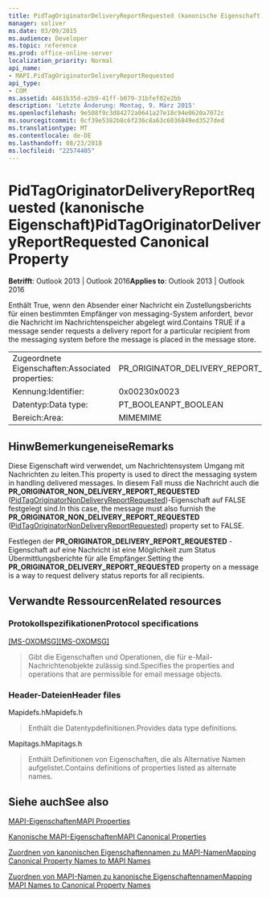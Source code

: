 ```yaml
---
title: PidTagOriginatorDeliveryReportRequested (kanonische Eigenschaft)
manager: soliver
ms.date: 03/09/2015
ms.audience: Developer
ms.topic: reference
ms.prod: office-online-server
localization_priority: Normal
api_name:
- MAPI.PidTagOriginatorDeliveryReportRequested
api_type:
- COM
ms.assetid: 4461b35d-e2b9-41ff-b079-31bfef02e2bb
description: 'Letzte Änderung: Montag, 9. März 2015'
ms.openlocfilehash: 9e508f9c3d84272a0641a27e18c94e0620a7072c
ms.sourcegitcommit: 0cf39e5382b8c6f236c8a63c6036849ed3527ded
ms.translationtype: MT
ms.contentlocale: de-DE
ms.lasthandoff: 08/23/2018
ms.locfileid: "22574405"
---
```

# <a name="pidtagoriginatordeliveryreportrequested-canonical-property"></a><span data-ttu-id="b756e-103">PidTagOriginatorDeliveryReportRequested (kanonische Eigenschaft)</span><span class="sxs-lookup"><span data-stu-id="b756e-103">PidTagOriginatorDeliveryReportRequested Canonical Property</span></span>

  
  
<span data-ttu-id="b756e-104">**Betrifft**: Outlook 2013 | Outlook 2016</span><span class="sxs-lookup"><span data-stu-id="b756e-104">**Applies to**: Outlook 2013 | Outlook 2016</span></span> 
  
<span data-ttu-id="b756e-105">Enthält True, wenn den Absender einer Nachricht ein Zustellungsberichts für einen bestimmten Empfänger von messaging-System anfordert, bevor die Nachricht im Nachrichtenspeicher abgelegt wird.</span><span class="sxs-lookup"><span data-stu-id="b756e-105">Contains TRUE if a message sender requests a delivery report for a particular recipient from the messaging system before the message is placed in the message store.</span></span>
  
|||
|:-----|:-----|
|<span data-ttu-id="b756e-106">Zugeordnete Eigenschaften:</span><span class="sxs-lookup"><span data-stu-id="b756e-106">Associated properties:</span></span>  <br/> |<span data-ttu-id="b756e-107">PR_ORIGINATOR_DELIVERY_REPORT_REQUESTED</span><span class="sxs-lookup"><span data-stu-id="b756e-107">PR_ORIGINATOR_DELIVERY_REPORT_REQUESTED</span></span>  <br/> |
|<span data-ttu-id="b756e-108">Kennung:</span><span class="sxs-lookup"><span data-stu-id="b756e-108">Identifier:</span></span>  <br/> |<span data-ttu-id="b756e-109">0x0023</span><span class="sxs-lookup"><span data-stu-id="b756e-109">0x0023</span></span>  <br/> |
|<span data-ttu-id="b756e-110">Datentyp:</span><span class="sxs-lookup"><span data-stu-id="b756e-110">Data type:</span></span>  <br/> |<span data-ttu-id="b756e-111">PT_BOOLEAN</span><span class="sxs-lookup"><span data-stu-id="b756e-111">PT_BOOLEAN</span></span>  <br/> |
|<span data-ttu-id="b756e-112">Bereich:</span><span class="sxs-lookup"><span data-stu-id="b756e-112">Area:</span></span>  <br/> |<span data-ttu-id="b756e-113">MIME</span><span class="sxs-lookup"><span data-stu-id="b756e-113">MIME</span></span>  <br/> |
   
## <a name="remarks"></a><span data-ttu-id="b756e-114">HinwBemerkungeneise</span><span class="sxs-lookup"><span data-stu-id="b756e-114">Remarks</span></span>

<span data-ttu-id="b756e-115">Diese Eigenschaft wird verwendet, um Nachrichtensystem Umgang mit Nachrichten zu leiten.</span><span class="sxs-lookup"><span data-stu-id="b756e-115">This property is used to direct the messaging system in handling delivered messages.</span></span> <span data-ttu-id="b756e-116">In diesem Fall muss die Nachricht auch die **PR_ORIGINATOR_NON_DELIVERY_REPORT_REQUESTED** ([PidTagOriginatorNonDeliveryReportRequested](pidtagoriginatornondeliveryreportrequested-canonical-property.md))-Eigenschaft auf FALSE festgelegt sind.</span><span class="sxs-lookup"><span data-stu-id="b756e-116">In this case, the message must also furnish the **PR_ORIGINATOR_NON_DELIVERY_REPORT_REQUESTED** ([PidTagOriginatorNonDeliveryReportRequested](pidtagoriginatornondeliveryreportrequested-canonical-property.md)) property set to FALSE.</span></span>
  
<span data-ttu-id="b756e-117">Festlegen der **PR_ORIGINATOR_DELIVERY_REPORT_REQUESTED** -Eigenschaft auf eine Nachricht ist eine Möglichkeit zum Status Übermittlungsberichte für alle Empfänger.</span><span class="sxs-lookup"><span data-stu-id="b756e-117">Setting the **PR_ORIGINATOR_DELIVERY_REPORT_REQUESTED** property on a message is a way to request delivery status reports for all recipients.</span></span> 
  
## <a name="related-resources"></a><span data-ttu-id="b756e-118">Verwandte Ressourcen</span><span class="sxs-lookup"><span data-stu-id="b756e-118">Related resources</span></span>

### <a name="protocol-specifications"></a><span data-ttu-id="b756e-119">Protokollspezifikationen</span><span class="sxs-lookup"><span data-stu-id="b756e-119">Protocol specifications</span></span>

<span data-ttu-id="b756e-120">[[MS-OXOMSG]](http://msdn.microsoft.com/library/daa9120f-f325-4afb-a738-28f91049ab3c%28Office.15%29.aspx)</span><span class="sxs-lookup"><span data-stu-id="b756e-120">[[MS-OXOMSG]](http://msdn.microsoft.com/library/daa9120f-f325-4afb-a738-28f91049ab3c%28Office.15%29.aspx)</span></span>
  
> <span data-ttu-id="b756e-121">Gibt die Eigenschaften und Operationen, die für e-Mail-Nachrichtenobjekte zulässig sind.</span><span class="sxs-lookup"><span data-stu-id="b756e-121">Specifies the properties and operations that are permissible for email message objects.</span></span>
    
### <a name="header-files"></a><span data-ttu-id="b756e-122">Header-Dateien</span><span class="sxs-lookup"><span data-stu-id="b756e-122">Header files</span></span>

<span data-ttu-id="b756e-123">Mapidefs.h</span><span class="sxs-lookup"><span data-stu-id="b756e-123">Mapidefs.h</span></span>
  
> <span data-ttu-id="b756e-124">Enthält die Datentypdefinitionen.</span><span class="sxs-lookup"><span data-stu-id="b756e-124">Provides data type definitions.</span></span>
    
<span data-ttu-id="b756e-125">Mapitags.h</span><span class="sxs-lookup"><span data-stu-id="b756e-125">Mapitags.h</span></span>
  
> <span data-ttu-id="b756e-126">Enthält Definitionen von Eigenschaften, die als Alternative Namen aufgelistet.</span><span class="sxs-lookup"><span data-stu-id="b756e-126">Contains definitions of properties listed as alternate names.</span></span>
    
## <a name="see-also"></a><span data-ttu-id="b756e-127">Siehe auch</span><span class="sxs-lookup"><span data-stu-id="b756e-127">See also</span></span>



[<span data-ttu-id="b756e-128">MAPI-Eigenschaften</span><span class="sxs-lookup"><span data-stu-id="b756e-128">MAPI Properties</span></span>](mapi-properties.md)
  
[<span data-ttu-id="b756e-129">Kanonische MAPI-Eigenschaften</span><span class="sxs-lookup"><span data-stu-id="b756e-129">MAPI Canonical Properties</span></span>](mapi-canonical-properties.md)
  
[<span data-ttu-id="b756e-130">Zuordnen von kanonischen Eigenschaftennamen zu MAPI-Namen</span><span class="sxs-lookup"><span data-stu-id="b756e-130">Mapping Canonical Property Names to MAPI Names</span></span>](mapping-canonical-property-names-to-mapi-names.md)
  
[<span data-ttu-id="b756e-131">Zuordnen von MAPI-Namen zu kanonische Eigenschaftennamen</span><span class="sxs-lookup"><span data-stu-id="b756e-131">Mapping MAPI Names to Canonical Property Names</span></span>](mapping-mapi-names-to-canonical-property-names.md)

